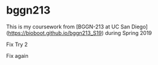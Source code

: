 # bggn213

This is my coursework from [BGGN-213 at UC San Diego] (https://bioboot.github.io/bggn213_S19) during Spring 2019


Fix Try 2

Fix again

